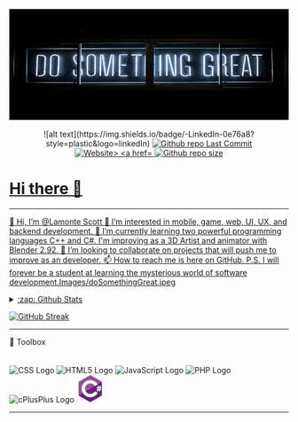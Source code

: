 <img height="200px" width="800px" src=Images/doSomethingGreat.jpeg>


<p align="center">
     ![alt text](https://img.shields.io/badge/-LinkedIn-0e76a8?style=plastic&logo=linkedIn)
     <a href="" >
        <img src="https://img.shields.io/github/last-commit/lamontescott/personal-website?style=flat-square" alt="Github repo Last Commit">
     <a href="">
       <img src="https://img.shields.io/website?down_message=Offline&style=flat-square&up_message=Online&url=https%3A%2F%2Flamontescott.github.io%2Fpersonal-website%2F"                   alt="Website>
     <a href="" >
        <img src="https://img.shields.io/github/repo-size/lamontescott/personal-website?style=flat-square" alt="Github repo size">   
</p>
 <!--Donwload, other, Website, Github Last Commit, Github repo, Github repo size-->                                                                                                                                


# Hi there 👋

---
<!--Bio-->


👋 Hi, I’m @Lamonte Scott
👀 I’m interested in mobile, game, web, UI, UX, and backend development.
🌱 I’m currently learning two powerful programming languages C++ and C#.
I'm improving as a 3D Artist and animator with Blender 2.92.
💞️ I’m looking to collaborate on projects that will push me to improve as an developer.
📫 How to reach me is here on GitHub.
P.S. I will forever be a student at learning the mysterious world of software development.Images/doSomethingGreat.jpeg

 <!--Github Stats-->

<details>
    <summary>:zap: Github Stats </summary>
    
   
  <img align="center" src="https://github-readme-stats.vercel.app/api?username=lamontescott&theme=tokyonight&show_icons=true">
    
    
  <img align="center" src="https://github-readme-stats.vercel.app/api/top-langs/?username=lamontescott&layout=compact&theme=tokyonight">
   
</details>
         
[![GitHub Streak](https://github-readme-streak-stats.herokuapp.com/?user=lamontescott&theme=tokyonight)](https://git.io/streak-stats)
         
         
---
<!--Toolbox-->
🧰 Toolbox
 <br>
 <br>
 <br>
<img src="https://cdn.worldvectorlogo.com/logos/css-3.svg" alt="CSS Logo" width="50" height="50"/>
<img src="https://cdn.worldvectorlogo.com/logos/html-1.svg" alt="HTML5 Logo" width="50" height="50"/> 
<img src="https://user-images.githubusercontent.com/63941608/126529691-5761ecf0-ce7e-4aa3-b6b5-4965069055e4.png" alt="JavaScript Logo" width="50" height="50"/> 
<img src="https://user-images.githubusercontent.com/63941608/126529883-380a5544-e488-4ada-bc16-e3c941eb9bca.png" alt="PHP Logo" width="50" height="50"/> 
<img src="https://cdn.worldvectorlogo.com/logos/c.svg" alt="cPlusPlus Logo" width="50" height="50"/> 
<img src="https://raw.githubusercontent.com/devicons/devicon/9f4f5cdb393299a81125eb5127929ea7bfe42889/icons/csharp/csharp-original.svg" alt="cPlusPlus Logo" width="50" height="50"/> 


---

      

       




  




